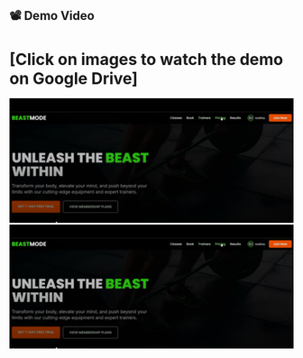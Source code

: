 ## 📽 Demo Video

# [Click on images to watch the demo on Google Drive]
[![Demo Video](./client/public/HomePage.png)](https://drive.google.com/file/d/1YE4wKcL3LzqDkXlqBqjj-_XyuGkfUKxv/view?usp=sharing)
[![Demo Video](./client/public/HomePage.png)](https://drive.google.com/file/d/1vd90sfD1wTgw-PjJ-V17UR1HfTObQfok/view?usp=drive_link)

